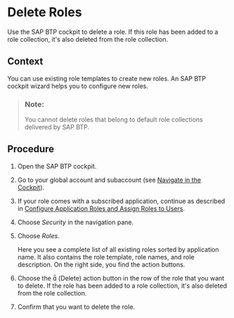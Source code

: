 <!-- loio88bfea8cbcd64de88ddc318ade6e3cbb -->

<link rel="stylesheet" type="text/css" href="../css/sap-icons.css"/>

# Delete Roles

Use the SAP BTP cockpit to delete a role. If this role has been added to a role collection, it's also deleted from the role collection.



<a name="loio88bfea8cbcd64de88ddc318ade6e3cbb__context_nck_gby_ymb"/>

## Context

You can use existing role templates to create new roles. An SAP BTP cockpit wizard helps you to configure new roles.

> ### Note:  
> You cannot delete roles that belong to default role collections delivered by SAP BTP.



<a name="loio88bfea8cbcd64de88ddc318ade6e3cbb__steps_ock_gby_ymb"/>

## Procedure

1.  Open the SAP BTP cockpit.

2.  Go to your global account and subaccount \(see [Navigate in the Cockpit](navigate-in-the-cockpit-0874895.md)\).

3.  If your role comes with a subscribed application, continue as described in [Configure Application Roles and Assign Roles to Users](configure-application-roles-and-assign-roles-to-users-56a7153.md).

4.  Choose *Security* in the navigation pane.

5.  Choose *Roles*.

    Here you see a complete list of all existing roles sorted by application name. It also contains the role template, role names, and role description. On the right side, you find the action buttons.

6.  Choose the <span class="SAP-icons"></span> \(Delete\) action button in the row of the role that you want to delete. If the role has been added to a role collection, it's also deleted from the role collection.

7.  Confirm that you want to delete the role.



